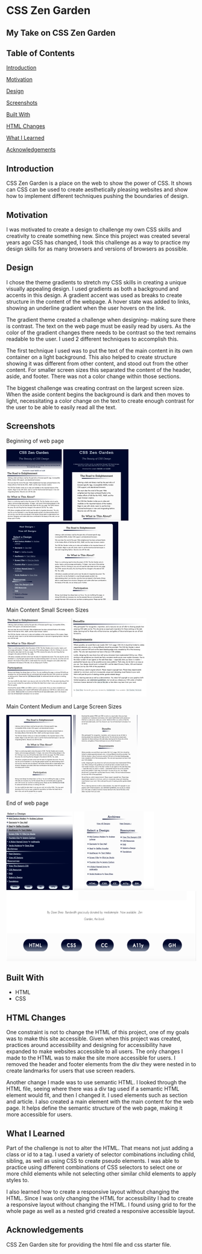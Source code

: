 # CSS Zen Garden 

## My Take on CSS Zen Garden

## Table of Contents
[Introduction](#Introduction)

[Motivation](#Motivation)

[Design](#Design)

[Screenshots](#Screenshots)

[Built With](#built-with)

[HTML Changes](#HTML-Changes)

[What I Learned](#What-I-Learned)

[Acknowledgements](#Acknowledgements)

## Introduction

CSS Zen Garden is a place on the web to show the power of CSS. It shows can CSS can be used to create aesthetically pleasing websites and show how to implement different techniques pushing the boundaries of design.  

## Motivation

I was motivated to create a design to challenge my own CSS skills and creativity to create something new. Since this project was created several years ago CSS has changed, I took this challenge as a way to practice my design skills for as many browsers and versions of browsers as possible. 

## Design

I chose the theme gradients to stretch my CSS skills in creating a unique visually appealing design. I used gradients as both a background and accents in this design. A gradient accent was used as breaks to create structure in the content of the webpage. A hover state was added to links, showing an underline gradient when the user hovers on the link. 

The gradient theme created a challenge when designing- making sure there is contrast. The text on the web page must be easily read by users. As the color of the gradient changes there needs to be contrast so the text remains readable to the user. I used 2 different techniques to accomplish this. 

The first technique I used was to put the text of the main content in its own container on a light background. This also helped to create structure showing it was different from other content, and stood out from the other content. For smaller screen sizes this separated the content of the header, aside, and footer. There was not a color change within those sections. 

The biggest challenge was creating contrast on the largest screen size. When the aside content begins the background is dark and then moves to light, necessitating a color change on the text to create enough contrast for the user to be able to easily read all the text. 

## Screenshots

Beginning of web page <br />

![My Image](images/beg_sm.png) ![My Image](images/beg_med.png) ![My Image](images/beg_lrg.png)


Main Content Small Screen Sizes <br />

![My Image](images/main_content_sm_1.png) ![My Image](images/main_content_sm_2.png)

Main Content Medium and Large Screen Sizes <br />

![My Image](images/main_content_medlrg_1.png) ![My Image](images/main_content_medlrg_2.png)


End of web page <br />

![My Image](images/bottom_sm.png) ![My Image](images/bottom_med.png) ![My Image](images/bottom_lrg.png)

## Built With
- HTML
- CSS

## HTML Changes

One constraint is not to change the HTML of this project, one of my goals was to make this site accessible. Given when this project was created, practices around accessibility and designing for accessibility have expanded to make websites accessible to all users. The only changes I made to the HTML was to make the site more accessible for users. I removed the header and footer elements from the div they were nested in to create landmarks for users that use screen readers.

Another change I made was to use semantic HTML. I looked through the HTML file, seeing where there was a div tag used if a semantic HTML element would fit, and then I changed it. I used elements such as section and article. I also created a main element with the main content for the web page. It helps define the semantic structure of the web page, making it more accessible for users. 

## What I Learned
Part of the challenge is not to alter the HTML. That means not just adding a class or id to a tag. I used a variety of selector combinations including child, sibling, as well as using CSS to create pseudo elements. I was able to practice using different combinations of CSS selectors to select one or more child elements while not selecting other similar  child elements to apply styles to.

I also learned how to create a responsive layout without changing the HTML. Since I was only changing the HTML for accessibility I had to create a responsive layout without changing the HTML. I found using grid to for the whole page as well as a nested grid created a responsive accessible layout.    

## Acknowledgements
CSS Zen Garden site for providing the html file and css starter file.
